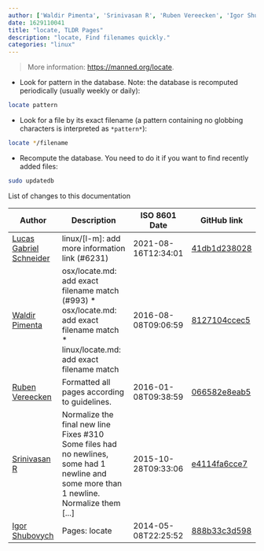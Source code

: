 ```yaml
---
author: ['Waldir Pimenta', 'Srinivasan R', 'Ruben Vereecken', 'Igor Shubovych', 'Lucas Gabriel Schneider']
date: 1629110041
title: "locate, TLDR Pages"
description: "locate, Find filenames quickly."
categories: "linux"
---
```

> More information: <https://manned.org/locate>.

- Look for pattern in the database. Note: the database is recomputed periodically (usually weekly or daily):

```bash
locate pattern
```

- Look for a file by its exact filename (a pattern containing no globbing characters is interpreted as `*pattern*`):

```bash
locate */filename
```

- Recompute the database. You need to do it if you want to find recently added files:

```bash
sudo updatedb
```
List of changes to this documentation


Author | Description | ISO 8601 Date | GitHub link
------|-----|-----|-----
[Lucas Gabriel Schneider](mailto:casdpa@gmail.com) | linux/[l-m]: add more information link (#6231) | 2021-08-16T12:34:01 | [41db1d238028](https://github.com/tldr-pages/tldr/commit/41db1d2380286234a89aaa2131d8e1d1c531b850)
[Waldir Pimenta](mailto:waldyrious@gmail.com) | osx/locate.md: add exact filename match (#993) * osx/locate.md: add exact filename match * linux/locate.md: add exact filename match | 2016-08-08T09:06:59 | [8127104ccec5](https://github.com/tldr-pages/tldr/commit/8127104ccec53af70975dac31831fe4b7b9aefe1)
[Ruben Vereecken](mailto:rubenvereecken@gmail.com) | Formatted all pages according to guidelines. | 2016-01-08T09:38:59 | [066582e8eab5](https://github.com/tldr-pages/tldr/commit/066582e8eab57bce9861cc8d379e158d61f1cc95)
[Srinivasan R](mailto:srinivasanr@gmail.com) | Normalize the final new line Fixes #310 Some files had no newlines, some had 1 newline and some more than 1 newline. Normalize them [...] | 2015-10-28T09:33:06 | [e4114fa6cce7](https://github.com/tldr-pages/tldr/commit/e4114fa6cce7339425809afef817b06e872d7ca7)
[Igor Shubovych](mailto:igor.shubovych@gmail.com) | Pages: locate | 2014-05-08T22:25:52 | [888b33c3d598](https://github.com/tldr-pages/tldr/commit/888b33c3d5982ced49a64f2f47accaa40d47447c)

